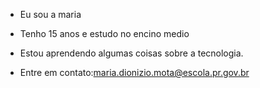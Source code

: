 - Eu sou a maria

- Tenho 15 anos e estudo no encino medio

- Estou aprendendo algumas coisas sobre a tecnologia.

- Entre em contato:maria.dionizio.mota@escola.pr.gov.br
